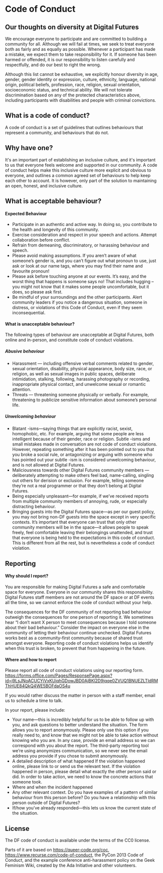 # Code of Conduct

## Our thoughts on diversity at Digital Futures

We encourage everyone to participate and are committed to building a community for all. Although we will fail at times, we seek to treat everyone both as fairly and as equally as possible. Whenever a participant has made a mistake, we expect them to take responsibility for it. If someone has been harmed or offended, it is our responsibility to listen carefully and respectfully, and do our best to right the wrong.

Although this list cannot be exhaustive, we explicitly honour diversity in age, gender, gender identity or expression, culture, ethnicity, language, national origin, political beliefs, profession, race, religion, sexual orientation, socioeconomic status, and technical ability. We will not tolerate discrimination based on any of the protected characteristics above, including participants with disabilities and people with criminal convictions.


## What is a code of conduct?

A code of conduct is a set of guidelines that outlines behaviours that represent a community, and behaviours that do  not.

## Why have one?

It's an important part of establishing an inclusive culture, and it's important
to us that everyone feels welcome and supported in our community. A code of
conduct helps make this inclusive culture more explicit and obvious to everyone,
and outlines a common agreed set of behaviours to help keep each other to account. It
is however, only part of the solution to maintaining an open, honest, and
inclusive culture.

## What is acceptable behaviour?

#### Expected Behaviour
- Participate in an authentic and active way. In doing so, you contribute to the health and longevity of this community.
- Exercise consideration and respect in your speech and actions.
Attempt collaboration before conflict.
- Refrain from demeaning, discriminatory, or harassing behaviour and speech.
- Please avoid making assumptions. If you aren’t aware of what someone’s gender is, and you can’t figure out what pronoun to use, just ask or look at our name tags, where you may find their name and favourite pronoun!
- Please ask before touching anyone at our events. It’s easy, and the worst thing that happens is someone says no! That includes hugging – you might not know that it makes some people uncomfortable, but it does, so please ask first.
- Be mindful of your surroundings and the other participants. Alert community leaders if you notice a dangerous situation, someone in distress, or violations of this Code of Conduct, even if they seem inconsequential.

#### What is unacceptable behaviour?

The following types of behaviour are unacceptable at Digital Futures, both online and in-person, and constitute code of conduct violations.

##### Abusive behaviour
- Harassment — including offensive verbal comments related to gender, sexual orientation, disability, physical appearance, body size, race, or religion, as well as sexual images in public spaces, deliberate intimidation, stalking, following, harassing photography or recording, inappropriate physical contact, and unwelcome sexual or romantic attention.
- Threats — threatening someone physically or verbally. For example, threatening to publicize sensitive information about someone’s personal life.

##### Unwelcoming behaviour
- Blatant -isms—saying things that are explicitly racist, sexist, homophobic, etc. For example, arguing that some people are less intelligent because of their gender, race or religion. Subtle -isms and small mistakes made in conversation are not code of conduct violations. However, repeating something after it has been pointed out to you that you broke a social rule, or antagonizing or arguing with someone who has pointed out your subtle -ism is considered unwelcoming behaviour, and is not allowed at Digital Futures.
- Maliciousness towards other Digital Futures community members —deliberately attempting to make others feel bad, name-calling, singling out others for derision or exclusion. For example, telling someone they’re not a real programmer or that they don’t belong at Digital Futures.
- Being especially unpleasant—for example, if we’ve received reports from multiple community members of annoying, rude, or especially distracting behaviour.
- Bringing guests into the Digital Futures space—as per our guest policy, you may not bring non-DF guests into the space except in very specific contexts. It’s important that everyone can trust that only other community members  will be in the space—it allows people to speak freely, feel comfortable leaving their belongings unattended, and trust that everyone is being held to the expectations in this code of conduct. This is different from all the rest, but is nevertheless a code of conduct violation.


## Reporting

#### Why should I report?
You are responsible for making Digital Futures a safe and comfortable space for everyone. Everyone in our community shares this responsibility. Digital Futures staff members are not around the DF space or at DF events all the time, so we cannot enforce the code of conduct without your help.

The consequences for the DF community of not reporting bad behaviour outweigh the consequences for one person of reporting it. We sometimes hear “I don’t want X person to meet consequences because I told someone about their bad behaviour.” Consider the impact on everyone else in the community of letting their behaviour continue unchecked.
Digital Futures works best as a community-first community because of shared trust amongst everyone. Reporting code of conduct violations helps us identify when this trust is broken, to prevent that from happening in the future.

#### Where and how to report
Please report all code of conduct violations using our reporting form.
https://forms.office.com/Pages/ResponsePage.aspx?id=j9LsJNoACUCYjVxKUiqhGDowJBD0AjBKl2D9jqqe0ZVUQ1BNUEZLTldRMThHUE84QkQ4WE5BOFdaOS4u

If you would rather discuss the matter in person with a staff member, email us to schedule a time to talk.

In your report, please include:

- Your name—this is incredibly helpful for us to be able to follow up with you, and ask questions to better understand the situation. The form allows you to report anonymously. Please only use this option if you really need to, and know that we might not be able to take action without knowing who you are. In any case, provide an email address so we can correspond with you about the report. The third-party reporting tool we’re using anonymizes communication, so we never see the email address you provide if you chose to submit anonymously.
- A detailed description of what happened
If the violation happened online, please link to or send us the relevant text.
If the violation happened in person, please detail what exactly the other person said or did. In order to take action, we need to know the concrete actions that someone took.
- Where and when the incident happened
- Any other relevant context. Do you have examples of a pattern of similar behaviour from this person before? Do you have a relationship with this person outside of Digital Futures?
- If/how you’ve already responded—this lets us know the current state of the situation.


## License
The DF code of conduct is available under the terms of the CC0 license.

Parts of it are based on https://queer-code.org/coc, https://www.recurse.com/code-of-conduct, the PyCon 2013 Code of Conduct, and the example conference anti-harassment policy on the Geek Feminism Wiki, created by the Ada Initiative and other volunteers.

